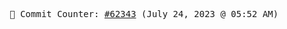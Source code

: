 <p align="center">
    <samp>
        📮 Commit Counter: <a href="https://github.com/Javascript-void0/Javascript-void0/commits/main">#62343</a> (July 24, 2023 @ 05:52 AM)
    </samp>
</p>
